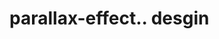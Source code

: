 # parallax-effect.. desgin                                                                                                                                                                                                                               
